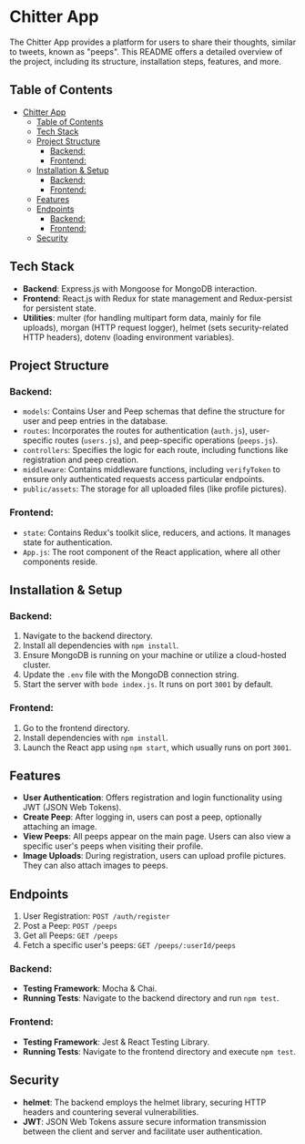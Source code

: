 # Chitter App

The Chitter App provides a platform for users to share their thoughts, similar to tweets, known as "peeps". This README offers a detailed overview of the project, including its structure, installation steps, features, and more.

## Table of Contents
- [Chitter App](#chitter-app)
  - [Table of Contents](#table-of-contents)
  - [Tech Stack](#tech-stack)
  - [Project Structure](#project-structure)
    - [Backend:](#backend)
    - [Frontend:](#frontend)
  - [Installation \& Setup](#installation--setup)
    - [Backend:](#backend-1)
    - [Frontend:](#frontend-1)
  - [Features](#features)
  - [Endpoints](#endpoints)
    - [Backend:](#backend-2)
    - [Frontend:](#frontend-2)
  - [Security](#security)

## Tech Stack
- **Backend**: Express.js with Mongoose for MongoDB interaction.
- **Frontend**: React.js with Redux for state management and Redux-persist for persistent state.
- **Utilities**: multer (for handling multipart form data, mainly for file uploads), morgan (HTTP request logger), helmet (sets security-related HTTP headers), dotenv (loading environment variables).

## Project Structure

### Backend:
- `models`: Contains User and Peep schemas that define the structure for user and peep entries in the database.
- `routes`: Incorporates the routes for authentication (`auth.js`), user-specific routes (`users.js`), and peep-specific operations (`peeps.js`).
- `controllers`: Specifies the logic for each route, including functions like registration and peep creation.
- `middleware`: Contains middleware functions, including `verifyToken` to ensure only authenticated requests access particular endpoints.
- `public/assets`: The storage for all uploaded files (like profile pictures).

### Frontend:
- `state`: Contains Redux's toolkit slice, reducers, and actions. It manages state for authentication.
- `App.js`: The root component of the React application, where all other components reside.

## Installation & Setup

### Backend:
1. Navigate to the backend directory.
2. Install all dependencies with `npm install`.
3. Ensure MongoDB is running on your machine or utilize a cloud-hosted cluster.
4. Update the `.env` file with the MongoDB connection string.
5. Start the server with `bode index.js`. It runs on port `3001` by default.

### Frontend:
1. Go to the frontend directory.
2. Install dependencies with `npm install`.
3. Launch the React app using `npm start`, which usually runs on port `3001`.

## Features

- **User Authentication**: Offers registration and login functionality using JWT (JSON Web Tokens).
- **Create Peep**: After logging in, users can post a peep, optionally attaching an image.
- **View Peeps**: All peeps appear on the main page. Users can also view a specific user's peeps when visiting their profile.
- **Image Uploads**: During registration, users can upload profile pictures. They can also attach images to peeps.

## Endpoints

1. User Registration: `POST /auth/register`
2. Post a Peep: `POST /peeps`
3. Get all Peeps: `GET /peeps`
4. Fetch a specific user's peeps: `GET /peeps/:userId/peeps`


### Backend:
- **Testing Framework**: Mocha & Chai.
- **Running Tests**: Navigate to the backend directory and run `npm test`.

### Frontend:
- **Testing Framework**: Jest & React Testing Library.
- **Running Tests**: Navigate to the frontend directory and execute `npm test`.


## Security

- **helmet**: The backend employs the helmet library, securing HTTP headers and countering several vulnerabilities.
- **JWT**: JSON Web Tokens assure secure information transmission between the client and server and facilitate user authentication.


